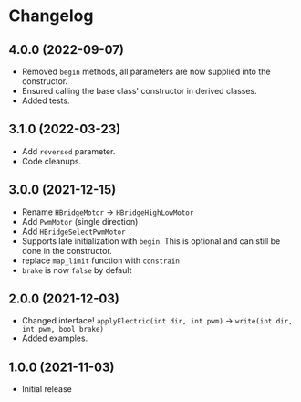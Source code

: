 # Changelog

## 4.0.0 (2022-09-07)

- Removed `begin` methods, all parameters are now supplied into the constructor.
- Ensured calling the base class' constructor in derived classes.
- Added tests.

## 3.1.0 (2022-03-23)

- Add `reversed` parameter.
- Code cleanups.

## 3.0.0 (2021-12-15)

- Rename `HBridgeMotor` -> `HBridgeHighLowMotor`
- Add `PwmMotor` (single direction)
- Add `HBridgeSelectPwmMotor`
- Supports late initialization with `begin`. This is optional and can still be done
  in the constructor.
- replace `map_limit` function with `constrain`
- `brake` is now `false` by default

## 2.0.0 (2021-12-03)

- Changed interface!
  `applyElectric(int dir, int pwm)` -> `write(int dir, int pwm, bool brake)`
- Added examples.

## 1.0.0 (2021-11-03)

- Initial release
